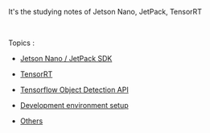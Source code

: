 It's the studying notes of Jetson Nano, JetPack, TensorRT

</br>

Topics :

- [Jetson Nano / JetPack SDK](./jetson%20nano%2C%20jetpack/README.md)

- [TensorRT](./tensorrt/README.md)

- [Tensorflow Object Detection API](./tensorflow%20object%20detection%20api/README.md)

- [Development environment setup](./development%20environment%20setup/README.md)

- [Others]()


